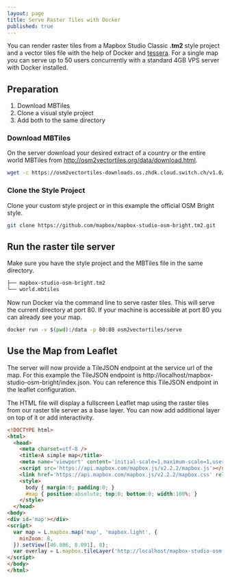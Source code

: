 ```yaml
---
layout: page
title: Serve Raster Tiles with Docker
published: true
---
```


You can render raster tiles from a Mapbox Studio Classic **.tm2** style project and a vector tiles file
with the help of Docker and [tessera](https://github.com/mojodna/tessera).
For a single map you can serve up to 50 users concurrently with a standard 4GB VPS server with Docker installed.

## Preparation

1. Download MBTiles 
2. Clone a visual style project
3. Add both to the same directory

### Download MBTiles

On the server download your desired extract of a country or the
entire world MBTiles from http://osm2vectortiles.org/data/download.html.

```bash
wget -c https://osm2vectortiles-downloads.os.zhdk.cloud.switch.ch/v1.0/world.mbtiles
```

### Clone the Style Project

Clone your custom style project or in this example the official OSM Bright style.

```bash
git clone https://github.com/mapbox/mapbox-studio-osm-bright.tm2.git
```

## Run the raster tile server

Make sure you have the style project and the MBTiles file in the same directory.

```bash
├── mapbox-studio-osm-bright.tm2
└── world.mbtiles
```

Now run Docker via the command line to serve raster tiles.
This will serve the current directory at port 80.
If your machine is accessible at port 80 you can already see your map.

```bash
docker run -v $(pwd):/data -p 80:80 osm2vectortiles/serve
```

## Use the Map from Leaflet

The server will now provide a TileJSON endpoint at the service url of the map.
For this example the TileJSON endpoint is http://localhost/mapbox-studio-osm-bright/index.json.
You can reference this TileJSON endpoint in the leaflet configuration.

The HTML file will display a fullscreen Leaflet map using the raster tiles from our 
raster tile server as a base layer. You can now add additional layer on top of it or add interactivity.

```html
<!DOCTYPE html>
<html>
  <head>
    <meta charset=utf-8 />
    <title>A simple map</title>
    <meta name='viewport' content='initial-scale=1,maximum-scale=1,user-scalable=no' />
    <script src='https://api.mapbox.com/mapbox.js/v2.2.2/mapbox.js'></script>
    <link href='https://api.mapbox.com/mapbox.js/v2.2.2/mapbox.css' rel='stylesheet' />
    <style>
      body { margin:0; padding:0; }
      #map { position:absolute; top:0; bottom:0; width:100%; }
    </style>
  </head>
<body>
<div id='map'></div>
<script>
  var map = L.mapbox.map('map', 'mapbox.light', {
    minZoom: 8,
  }).setView([46.806, 8.091], 8);
  var overlay = L.mapbox.tileLayer('http://localhost/mapbox-studio-osm-bright/index.json').addTo(map);
</script>
</body>
</html>
```
